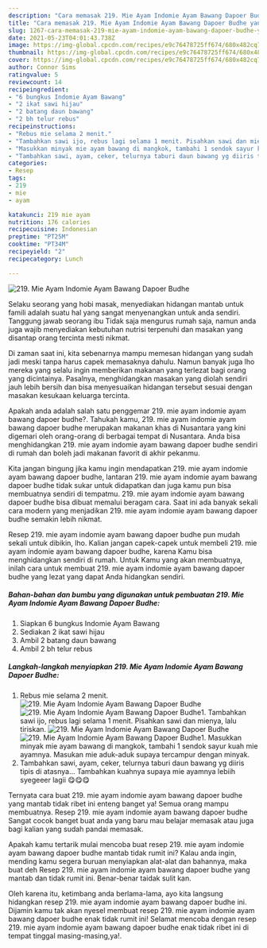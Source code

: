 ```yaml
---
description: "Cara memasak 219. Mie Ayam Indomie Ayam Bawang Dapoer Budhe yang enak Untuk Jualan"
title: "Cara memasak 219. Mie Ayam Indomie Ayam Bawang Dapoer Budhe yang enak Untuk Jualan"
slug: 1267-cara-memasak-219-mie-ayam-indomie-ayam-bawang-dapoer-budhe-yang-enak-untuk-jualan
date: 2021-05-23T04:01:43.738Z
image: https://img-global.cpcdn.com/recipes/e9c76478725ff674/680x482cq70/219-mie-ayam-indomie-ayam-bawang-dapoer-budhe-foto-resep-utama.jpg
thumbnail: https://img-global.cpcdn.com/recipes/e9c76478725ff674/680x482cq70/219-mie-ayam-indomie-ayam-bawang-dapoer-budhe-foto-resep-utama.jpg
cover: https://img-global.cpcdn.com/recipes/e9c76478725ff674/680x482cq70/219-mie-ayam-indomie-ayam-bawang-dapoer-budhe-foto-resep-utama.jpg
author: Connor Sims
ratingvalue: 5
reviewcount: 14
recipeingredient:
- "6 bungkus Indomie Ayam Bawang"
- "2 ikat sawi hijau"
- "2 batang daun bawang"
- "2 bh telur rebus"
recipeinstructions:
- "Rebus mie selama 2 menit."
- "Tambahkan sawi ijo, rebus lagi selama 1 menit. Pisahkan sawi dan mienya, lalu tiriskan."
- "Masukkan minyak mie ayam bawang di mangkok, tambahi 1 sendok sayur kuah mie ayamnya. Masukan mie aduk-aduk supaya tercampur dengan minyak."
- "Tambahkan sawi, ayam, ceker, telurnya taburi daun bawang yg diiris tipis di atasnya... Tambahkan kuahnya supaya mie ayamnya lebiih syegeeer lagii 😋😋😋"
categories:
- Resep
tags:
- 219
- mie
- ayam

katakunci: 219 mie ayam 
nutrition: 176 calories
recipecuisine: Indonesian
preptime: "PT25M"
cooktime: "PT34M"
recipeyield: "2"
recipecategory: Lunch

---
```



![219. Mie Ayam Indomie Ayam Bawang Dapoer Budhe](https://img-global.cpcdn.com/recipes/e9c76478725ff674/680x482cq70/219-mie-ayam-indomie-ayam-bawang-dapoer-budhe-foto-resep-utama.jpg)

Selaku seorang yang hobi masak, menyediakan hidangan mantab untuk famili adalah suatu hal yang sangat menyenangkan untuk anda sendiri. Tanggung jawab seorang ibu Tidak saja mengurus rumah saja, namun anda juga wajib menyediakan kebutuhan nutrisi terpenuhi dan masakan yang disantap orang tercinta mesti nikmat.

Di zaman  saat ini, kita sebenarnya mampu memesan hidangan yang sudah jadi meski tanpa harus capek memasaknya dahulu. Namun banyak juga lho mereka yang selalu ingin memberikan makanan yang terlezat bagi orang yang dicintainya. Pasalnya, menghidangkan masakan yang diolah sendiri jauh lebih bersih dan bisa menyesuaikan hidangan tersebut sesuai dengan masakan kesukaan keluarga tercinta. 



Apakah anda adalah salah satu penggemar 219. mie ayam indomie ayam bawang dapoer budhe?. Tahukah kamu, 219. mie ayam indomie ayam bawang dapoer budhe merupakan makanan khas di Nusantara yang kini digemari oleh orang-orang di berbagai tempat di Nusantara. Anda bisa menghidangkan 219. mie ayam indomie ayam bawang dapoer budhe sendiri di rumah dan boleh jadi makanan favorit di akhir pekanmu.

Kita jangan bingung jika kamu ingin mendapatkan 219. mie ayam indomie ayam bawang dapoer budhe, lantaran 219. mie ayam indomie ayam bawang dapoer budhe tidak sukar untuk didapatkan dan juga kamu pun bisa membuatnya sendiri di tempatmu. 219. mie ayam indomie ayam bawang dapoer budhe bisa dibuat memalui beragam cara. Saat ini ada banyak sekali cara modern yang menjadikan 219. mie ayam indomie ayam bawang dapoer budhe semakin lebih nikmat.

Resep 219. mie ayam indomie ayam bawang dapoer budhe pun mudah sekali untuk dibikin, lho. Kalian jangan capek-capek untuk membeli 219. mie ayam indomie ayam bawang dapoer budhe, karena Kamu bisa menghidangkan sendiri di rumah. Untuk Kamu yang akan membuatnya, inilah cara untuk membuat 219. mie ayam indomie ayam bawang dapoer budhe yang lezat yang dapat Anda hidangkan sendiri.

<!--inarticleads1-->

##### Bahan-bahan dan bumbu yang digunakan untuk pembuatan 219. Mie Ayam Indomie Ayam Bawang Dapoer Budhe:

1. Siapkan 6 bungkus Indomie Ayam Bawang
1. Sediakan 2 ikat sawi hijau
1. Ambil 2 batang daun bawang
1. Ambil 2 bh telur rebus




<!--inarticleads2-->

##### Langkah-langkah menyiapkan 219. Mie Ayam Indomie Ayam Bawang Dapoer Budhe:

1. Rebus mie selama 2 menit.
<img src="https://img-global.cpcdn.com/steps/f61a44c1d800712f/160x128cq70/219-mie-ayam-indomie-ayam-bawang-dapoer-budhe-langkah-memasak-1-foto.jpg" alt="219. Mie Ayam Indomie Ayam Bawang Dapoer Budhe"><img src="https://img-global.cpcdn.com/steps/6b9b41643d4379cb/160x128cq70/219-mie-ayam-indomie-ayam-bawang-dapoer-budhe-langkah-memasak-1-foto.jpg" alt="219. Mie Ayam Indomie Ayam Bawang Dapoer Budhe">1. Tambahkan sawi ijo, rebus lagi selama 1 menit. Pisahkan sawi dan mienya, lalu tiriskan.
<img src="https://img-global.cpcdn.com/steps/88ca9b2768220094/160x128cq70/219-mie-ayam-indomie-ayam-bawang-dapoer-budhe-langkah-memasak-2-foto.jpg" alt="219. Mie Ayam Indomie Ayam Bawang Dapoer Budhe"><img src="https://img-global.cpcdn.com/steps/d4a43365123bc7fb/160x128cq70/219-mie-ayam-indomie-ayam-bawang-dapoer-budhe-langkah-memasak-2-foto.jpg" alt="219. Mie Ayam Indomie Ayam Bawang Dapoer Budhe">1. Masukkan minyak mie ayam bawang di mangkok, tambahi 1 sendok sayur kuah mie ayamnya. Masukan mie aduk-aduk supaya tercampur dengan minyak.
1. Tambahkan sawi, ayam, ceker, telurnya taburi daun bawang yg diiris tipis di atasnya... Tambahkan kuahnya supaya mie ayamnya lebiih syegeeer lagii 😋😋😋




Ternyata cara buat 219. mie ayam indomie ayam bawang dapoer budhe yang mantab tidak ribet ini enteng banget ya! Semua orang mampu membuatnya. Resep 219. mie ayam indomie ayam bawang dapoer budhe Sangat cocok banget buat anda yang baru mau belajar memasak atau juga bagi kalian yang sudah pandai memasak.

Apakah kamu tertarik mulai mencoba buat resep 219. mie ayam indomie ayam bawang dapoer budhe mantab tidak rumit ini? Kalau anda ingin, mending kamu segera buruan menyiapkan alat-alat dan bahannya, maka buat deh Resep 219. mie ayam indomie ayam bawang dapoer budhe yang mantab dan tidak rumit ini. Benar-benar taidak sulit kan. 

Oleh karena itu, ketimbang anda berlama-lama, ayo kita langsung hidangkan resep 219. mie ayam indomie ayam bawang dapoer budhe ini. Dijamin kamu tak akan nyesel membuat resep 219. mie ayam indomie ayam bawang dapoer budhe enak tidak rumit ini! Selamat mencoba dengan resep 219. mie ayam indomie ayam bawang dapoer budhe enak tidak ribet ini di tempat tinggal masing-masing,ya!.

